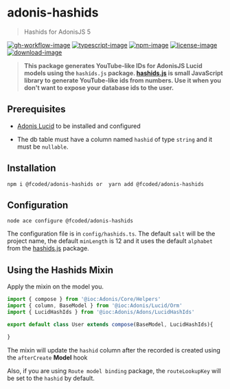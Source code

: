 # adonis-hashids

> Hashids for AdonisJS 5

[![gh-workflow-image]][gh-workflow-url] [![typescript-image]][typescript-url] [![npm-image]][npm-url] [![license-image]][license-url] [![download-image]][download-url]


> **This package generates YouTube-like IDs for AdonisJS Lucid models using the `hashids.js` package.  [hashids.js](https://github.com/niieani/hashids.js) is small JavaScript library to generate YouTube-like ids from numbers. Use it when you don't want to expose your database ids to the user.** 

## **Prerequisites**
- [Adonis Lucid](https://docs.adonisjs.com/guides/database/introduction) to be installed and configured

- The db table must have a column named `hashid` of type `string` and it must be `nullable`.


## **Installation**

```
npm i @fcoded/adonis-hashids or  yarn add @fcoded/adonis-hashids
```

## Configuration

```
node ace configure @fcoded/adonis-hashids
```

The configuration file is in `config/hashids.ts`. The default `salt` will be the project name, the default `minLength` is 12 and it uses the default `alphabet` from the [hashids.js](https://github.com/niieani/hashids.js) package.

## **Using the Hashids Mixin**

Apply the mixin on the model you.

```typescript
import { compose } from '@ioc:Adonis/Core/Helpers'
import { column, BaseModel } from '@ioc:Adonis/Lucid/Orm'
import { LucidHashIds } from '@ioc:Adonis/Adons/LucidHashIds'

export default class User extends compose(BaseModel, LucidHashIds){

}
```

The mixin will update the `hashid` column after the recorded is created using the `afterCreate` **Model** hook

Also, if you are using `Route model binding` package, the `routeLookupKey` will be set to the `hashid` by default.

[gh-workflow-image]: https://img.shields.io/github/actions/workflow/status/eokwukwe/adonis-hashids/test.yml?style=for-the-badge
[gh-workflow-url]: https://github.com/eokwukwe/adonis-hashids/actions/workflows/test.yml "Github action"

[typescript-image]: https://img.shields.io/badge/Typescript-294E80.svg?style=for-the-badge&logo=typescript
[typescript-url]:  "typescript"

[npm-image]: https://img.shields.io/npm/v/@fcoded/adonis-hashids/latest.svg?style=for-the-badge&logo=npm
[npm-url]: https://npmjs.org/package/@fcoded/adonis-hashids/v/latest "npm"

[license-image]: https://img.shields.io/npm/l/@fcoded/adonis-hashids?color=blueviolet&style=for-the-badge
[license-url]: LICENSE.md "license"

[download-image]: https://img.shields.io/npm/dm/%40fcoded/adonis-hashids?style=for-the-badge&logo=npm&label=Downloads
[download-url]: "download"
